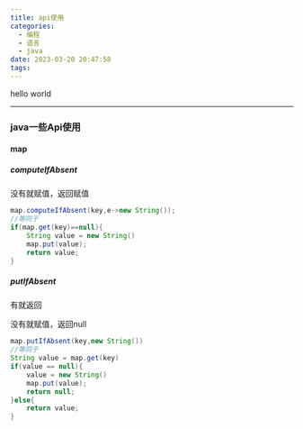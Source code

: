 ```yaml
---
title: api使用
categories:
  - 编程
  - 语言
  - java
date: 2023-03-20 20:47:58
tags:
---
```


hello world

---

### java一些Api使用

#### map

##### computeIfAbsent

没有就赋值，返回赋值

```java
map.computeIfAbsent(key,e->new String());
//等同于
if(map.get(key)==null){
	String value = new String()
    map.put(value);
    return value;
}
```

##### putIfAbsent

有就返回

没有就赋值，返回null

```java
map.putIfAbsent(key,new String())
//等同于
String value = map.get(key)
if(value == null){
	value = new String()
    map.put(value);
    return null;
}else{
    return value;
}
```



